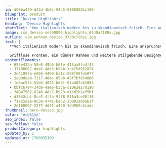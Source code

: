 ```yaml
---
id: d90ba449-d22d-4b9c-94c5-0105902bc159
blueprint: product
title: 'Deviso Highlights'
heading: 'Deviso Highlights'
shortText: 'Von italienisch modern bis zu skandinavisch frisch. Eine anspruchsvolle Stilauswahl ist hier dank der Systemvielfalt möglich.'
image: csm_deviso-set00896_highlights_6fd0af189a.jpg
outline: csm_wohnen_deviso_37c0c7c6a1.jpg
text: |-
  **Von italienisch modern bis zu skandinavisch frisch. Eine anspruchsvolle Stilauswahl ist hier dank der Systemvielfalt möglich.**

  Grifflose Fronten, ein dünner Rahmen und weitere stilgebende Designmerkmale unterstützen eine avantgardistische Einrichtung mit einem puristischen Charakter. Die außergewöhnliche Kombinationsvielfalt, wie der optionale Einsatz von Griffen, markante Füße und die Auswahl an unterschiedlichen Oberflächen, geben dem geschmackvollen Einrichter die Möglichkeit hier weitere Stilrichtungen abzubilden.
contentElements:
  - 655e422a-58e8-49b6-b6fe-413aa8fedf43
  - 37198067-ddaf-4dc5-b94b-3cb75d952874
  - 2d41887b-e066-4460-ba1c-088f08fda077
  - 2a09daa8-7217-484c-85ab-49f7bf834066
  - fd6ac9f4-51b5-4021-b63f-05a487c61054
  - bbfc6794-34d9-4ae6-b3ca-c10e2e2701a0
  - f4947502-8246-48c7-b973-d1cd2b1ef5bf
  - d3043cbf-8ce2-4ffb-9f78-8f6a3ce48f10
  - f1ac5d2e-063e-4741-bec2-3b603a60ab1f
  - 2df68007-2577-4df1-a440-1dd969c4cadc
thumbnail: hero-deviso.jpg
color: '#cb511e'
seo_index: false
seo_follow: false
productCategory: highlights
updated_by: 1
updated_at: 1700955309
---
```

